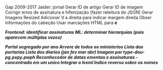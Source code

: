 Gap 2009-2017
Jaider: jornal
Gerar ID de artigo
Gerar ID de imagem 
Corrigir erros de assinatura e hifenização (fazer releitura do JSON)
Gerar Imagens Resized
Adicionar \t a direita para indicar margem direita
Obser informações do cabeção
Usar marcações HTML para <B> e <I>

Frontend: identificar assinaturas
ML: determinar hierarquias (pois aparecem múltiplas vezes)

Portal segregado por ano
Arvore de todos os ministerios
Lista das portarias
Lista dos diarios (jan fev mar abr)
Imagem por type-dou-pg.pxpy.pwph
Reconhecedor de datas ementas e assinaturas - concentrado em um unico
Integrar o lexml
Indice reverso sobre os nomes
